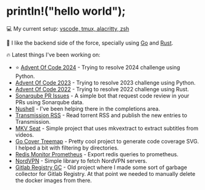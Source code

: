 # println!("hello world");

💻 My current setup: [vscode, tmux, alacritty, zsh](https://gist.github.com/herlon214/c5c3fab663a50ec79fbc084deefeb2d8)

🚀 I like the backend side of the force, specially using [Go](https://go.dev/) and [Rust](https://www.rust-lang.org/).

🔥 Latest things I've been working on:
- ⭐ [Advent Of Code 2024](https://github.com/herlon214/advent-of-code-2024) - Trying to resolve 2024 challenge using Python.
- [Advent Of Code 2023](https://github.com/herlon214/advent-of-code-2023) - Trying to resolve 2023 challenge using Python.
- [Advent Of Code 2022](https://github.com/herlon214/advent-of-code-2022) - Trying to resolve 2022 challenge using Rust.
- [Sonarqube PR Issues](https://github.com/herlon214/sonarqube-pr-issues) - A simple bot that request code review in your PRs using Sonarqube data.
- [Nushell](https://github.com/nushell/nushell) - I've been helping there in the completions area.
- [Transmission RSS](https://github.com/herlon214/transmission-rss) - Read torrent RSS and publish the new entries to Transmission.
- [MKV Seat](https://github.com/herlon214/mkv-seat) - Simple project that uses mkvextract to extract subtitles from videos.
- [Go Cover Treemap](https://github.com/nikolaydubina/go-cover-treemap) - Pretty cool project to generate code coverage SVG. I helped a bit with filtering by directories.
- [Redis Monitor Prometheus](https://github.com/herlon214/redis-monitor-prometheus) - Export redis queries to prometheus.
- [NordVPN](https://github.com/herlon214/nordvpn) - Simple library to fetch NordVPN servers.
- [Gitlab Registry GC](https://github.com/herlon214/gitlab-registry-gc) - Old project where I made some sort of garbage collector for Gitlab Registry. At that point we needed to manually delete the docker images from there.

